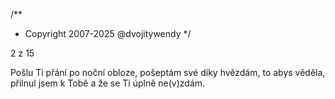 /**
* Copyright 2007-2025 @dvojitywendy
*/

2 z 15

Pošlu Ti přání po noční obloze,
pošeptám své díky hvězdám,
to abys věděla, přilnul jsem k Tobě a
že se Ti úplně ne(v)zdám.
